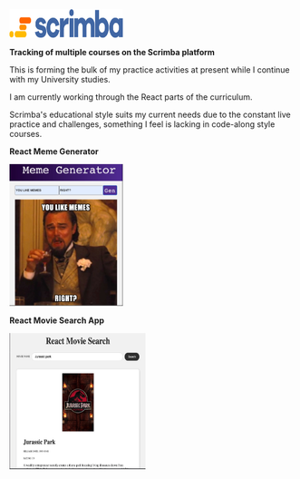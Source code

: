 <img src='readme-images/scrimba.png' width='200' height='50' alt='treehouse logo'/>

__Tracking of multiple courses on the Scrimba platform__

This is forming the bulk of my practice activities at present while I continue with my University studies.

I am currently working through the React parts of the curriculum. 

Scrimba's educational style suits my current needs due to the constant live practice and challenges, something I feel is lacking in code-along style courses.

__React Meme Generator__

<img src='readme-images/dicaprio.jpeg' width='200' height='250' alt='treehouse logo'/>

__React Movie Search App__

<img src='readme-images/movie.jpeg' width='240' height='240' alt='treehouse logo'/>
